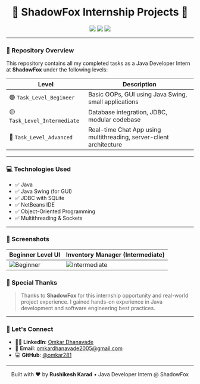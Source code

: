 <h1 align="center">🚀 ShadowFox Internship Projects 🚀</h1>

<p align="center">
  <img src="https://img.shields.io/badge/Internship%20Completed-100%25-brightgreen?style=flat-square" />
  <img src="https://img.shields.io/badge/Java-NetBeans-blue?style=flat-square" />
  <img src="https://img.shields.io/badge/Level-Beginner%20%7C%20Intermediate%20%7C%20Advanced-orange?style=flat-square" />
</p>

---

### 📁 Repository Overview

This repository contains all my completed tasks as a Java Developer Intern at **ShadowFox** under the following levels:

| Level | Description |
|-------|-------------|
| 🟢 `Task_Level_Begineer` | Basic OOPs, GUI using Java Swing, small applications |
| 🟡 `Task_Level_Intermediate` | Database integration, JDBC, modular codebase |
| 🔴 `Task_Level_Advanced` | Real-time Chat App using multithreading, server-client architecture |

---

### 💻 Technologies Used

- ✅ Java
- ✅ Java Swing (for GUI)
- ✅ JDBC with SQLite
- ✅ NetBeans IDE
- ✅ Object-Oriented Programming
- ✅ Multithreading & Sockets

---

### 📸 Screenshots

| Beginner Level UI | Inventory Manager (Intermediate) |
|-------------------|----------------------------------|
| ![Beginner](https://i.postimg.cc/65xM97G9/beginner.png) | ![Intermediate](https://i.postimg.cc/j5V7zfT2/intermiditer.png) |


### 🙏 Special Thanks

> Thanks to **ShadowFox** for this internship opportunity and real-world project experience. I gained hands-on experience in Java development and software engineering best practices.

---

### 🔗 Let's Connect

- 👨‍💼 **LinkedIn**: [Omkar Dhanavade]((https://www.linkedin.com/in/omkar-dhanavade-4ba7722b5/))
- 📧 **Email**: omkardhanavade2005@gmail.com
- 💻 **GitHub**: [@omkar281](https://github.com/omkar281)

---

<p align="center">
  Built with ❤️ by <strong>Rushikesh Karad</strong> • Java Developer Intern @ ShadowFox
</p>
